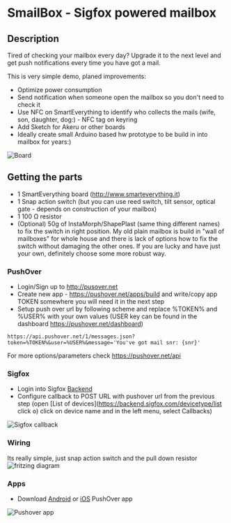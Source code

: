# SmailBox - Sigfox powered mailbox

## Description
Tired of checking your mailbox every day? Upgrade it to the next level and get push notifications every time you have got a mail.

This is very simple demo, planed improvements:
- Optimize power consumption
- Send notification when someone open the mailbox so you don't need to check it
- Use NFC on SmartEverything to identify who collects the mails (wife, son, daughter, dog:) - NFC tag on keyring
- Add Sketch for Akeru or other boards
- Ideally create small Arduino based hw prototype to be build in into mailbox for years:)

![Board](https://cloud.githubusercontent.com/assets/9611327/16883257/5dd9e006-4ac3-11e6-8ff3-938107eeee0d.png)

## Getting the parts
- 1 SmartEverything board (http://www.smarteverything.it)
- 1 Snap action switch (but you can use reed switch, tilt sensor, optical gate - depends on construction of your mailbox)
- 1 100 Ω resistor
- (Optional) 50g of InstaMorph/ShapePlast (same thing different names) to fix the switch in right position. My old plain mailbox is build in "wall of mailboxes" for whole house and there is lack of options how to fix the switch without damaging the other ones. If you are lucky and have just your own, definitely choose some more robust way.


### PushOver
- Login/Sign up to http://pusover.net
- Create new app - https://pushover.net/apps/build and write/copy app TOKEN somewhere you will need it in the next step
- Setup push over url by following scheme and replace %TOKEN% and %USER% with your own values (USER key can be found in the dashboard https://pushover.net/dashboard)
```
https://api.pushover.net/1/messages.json?token=%TOKEN%&user=%USER%&message='You've got mail snr: {snr}'
```
For more options/parameters check https://pushover.net/api

### Sigfox
-  Login into Sigfox [Backend](https://backend.sigfox.com)
-  Configure callback to POST URL with pushover url from the previous step
(open [List of devices](https://backend.sigfox.com/devicetype/list click o) click on device name and in the left menu, select Callbacks)

![Sigfox callback](https://cloud.githubusercontent.com/assets/9611327/16817305/80c1707a-4942-11e6-87d0-3fc3f9815a33.png)

### Wiring
Its really simple, just snap action switch and the pull down resistor
![fritzing diagram](https://cloud.githubusercontent.com/assets/9611327/16817309/8779244e-4942-11e6-9e4e-41f5b9b87b8f.png)

### Apps
- Download [Android](https://play.google.com/store/apps/details?id=net.superblock.pushover) or [iOS](https://itunes.apple.com/us/app/pushover-notifications/id506088175?ls=1&mt=8) PushOver app

![Pushover app](https://cloud.githubusercontent.com/assets/9611327/16882930/cc36dec0-4ac1-11e6-9dc5-99129b31ebef.png)
